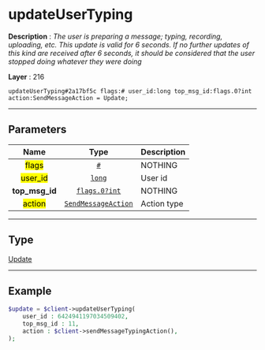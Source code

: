 # updateUserTyping

**Description** : *The user is preparing a message; typing, recording, uploading, etc\. This update is valid for 6 seconds\. If no further updates of this kind are received after 6 seconds, it should be considered that the user stopped doing whatever they were doing*

**Layer** : 216

```tl
updateUserTyping#2a17bf5c flags:# user_id:long top_msg_id:flags.0?int action:SendMessageAction = Update;
```

---

## Parameters

| Name | Type | Description |
| :---: | :---: | :--- |
| <mark>flags</mark> | [`#`](type/#) | NOTHING |
| <mark>user_id</mark> | [`long`](type/long) | User id |
| **top_msg_id** | [`flags.0?int`](type/int) | NOTHING |
| <mark>action</mark> | [`SendMessageAction`](type/SendMessageAction) | Action type |

---

## Type

[Update](type/Update)

---

## Example

```php
$update = $client->updateUserTyping(
	user_id : 6424941197034509402,
	top_msg_id : 11,
	action : $client->sendMessageTypingAction(),
);
```